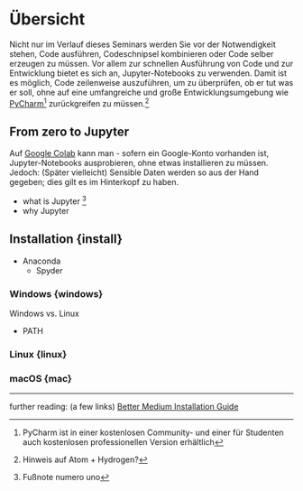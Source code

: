 Übersicht
=========

Nicht nur im Verlauf dieses Seminars werden Sie vor der Notwendigkeit stehen, Code ausführen, Codeschnipsel kombinieren oder Code selber erzeugen zu müssen.
Vor allem zur schnellen Ausführung von Code und zur Entwicklung bietet es sich an, Jupyter-Notebooks zu verwenden. Damit ist es möglich, Code zeilenweise auszuführen, um zu überprüfen, ob er tut was er soll, ohne auf eine umfangreiche und große Entwicklungsumgebung wie [PyCharm](https://www.jetbrains.com/pycharm/)[^3] zurückgreifen zu müssen.[^1]


## From zero to Jupyter
Auf [Google Colab](https://colab.research.google.com/) kann man - sofern ein Google-Konto vorhanden ist, Jupyter-Notebooks ausprobieren, ohne etwas installieren zu müssen. Jedoch: (Später vielleicht) Sensible Daten werden so aus der Hand gegeben; dies gilt es im Hinterkopf zu haben.

+ what is Jupyter [^2]
+ why Jupyter

## Installation {install}
+ Anaconda
   + Spyder

### Windows {windows}
Windows vs. Linux
+ PATH

### Linux {linux}

### macOS {mac}



___
further reading:
(a few links)
[Better Medium Installation Guide](https://medium.com/@neuralnets/beginners-quick-guide-for-handling-issues-launching-jupyter-notebook-for-python-using-anaconda-8be3d57a209b)

[^3]: PyCharm ist in einer kostenlosen Community- und einer für Studenten auch kostenlosen professionellen Version erhältlich
[^1]: Hinweis auf Atom + Hydrogen?
[^2]: Fußnote numero uno
